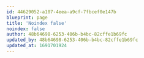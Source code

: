 ```yaml
---
id: 44629052-a107-4eea-a9cf-7fbcef0e147b
blueprint: page
title: 'Noindex false'
noindex: false
author: 48b64698-6253-406b-b4bc-82cffe1b69fc
updated_by: 48b64698-6253-406b-b4bc-82cffe1b69fc
updated_at: 1691701924
---
```

